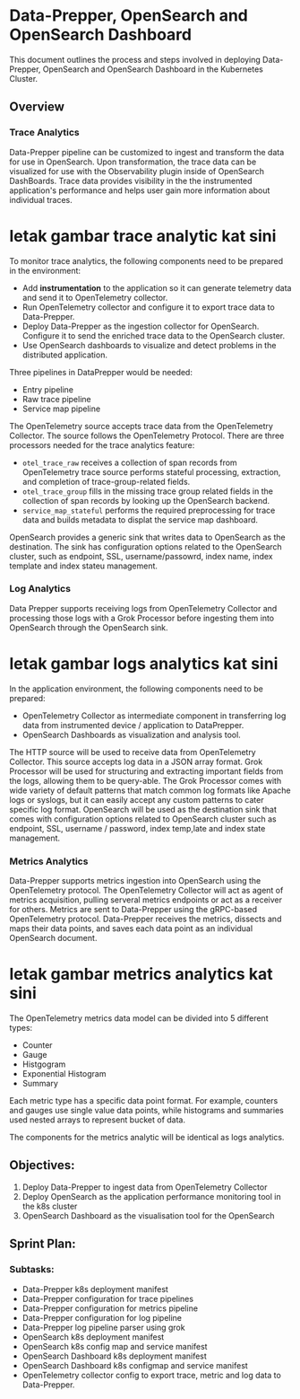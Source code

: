 # Data-Prepper, OpenSearch and OpenSearch Dashboard


This document outlines the process and steps involved in deploying Data-Prepper, OpenSearch and OpenSearch Dashboard in the Kubernetes Cluster.

## Overview
### Trace Analytics
Data-Prepper pipeline can be customized to ingest and transform the data for use in OpenSearch. Upon transformation, the trace data can be visualized for use with the Observability plugin inside of OpenSearch DashBoards. Trace data provides visibility in the the instrumented application's performance and helps user gain more information about individual traces.

# **letak gambar trace analytic kat sini**

To monitor trace analytics, the following components need to be prepared in the environment:

- Add **instrumentation** to the application so it can generate telemetry data and send it to OpenTelemetry collector.
- Run OpenTelemetry collector and configure it to export trace data to Data-Prepper.
- Deploy Data-Prepper as the ingestion collector for OpenSearch. Configure it to send the enriched trace data to the OpenSearch cluster.
- Use OpenSearch dashboards to visualize and detect problems in the distributed application.

Three pipelines in DataPrepper would be needed:

- Entry pipeline
- Raw trace pipeline
- Service map pipeline

The OpenTelemetry source accepts trace data from the OpenTelemetry Collector. The source follows the OpenTelemetry Protocol. There are three processors needed for the trace analytics feature:

- `otel_trace_raw` receives a collection of span records from OpenTelemetry trace source performs stateful processing, extraction, and completion of trace-group-related fields.
- `otel_trace_group` fills in the missing trace group related fields in the collection of span records by looking up the OpenSearch backend.
- `service_map_stateful` performs the required preprocessing for trace data and builds metadata to displat the service map dashboard.

OpenSearch provides a generic sink that writes data to OpenSearch as the destination. The sink has configuration options related to the OpenSearch cluster, such as endpoint, SSL, username/passowrd, index name, index template and index stateu management.

### Log Analytics

Data Prepper supports receiving logs from OpenTelemetry Collector and processing those logs with a Grok Processor before ingesting them into OpenSearch through the OpenSearch sink.

# **letak gambar logs analytics kat sini**

In the application environment, the following components need to be prepared:

- OpenTelemetry Collector as intermediate component in transferring log data from instrumented device / application to DataPrepper.
- OpenSearch Dashboards as visualization and analysis tool.

The HTTP source will be used to receive data from OpenTelemetry Collector. This source accepts log data in a JSON array format. Grok Processor will be used for structuring and extracting important fields from the logs, allowing them to be query-able. The Grok Processor comes with wide variety of default patterns that match common log formats like Apache logs or syslogs, but it can easily accept any custom patterns to cater specific log format. OpenSearch will be used as the destination sink that comes with configuration options related to OpenSearch cluster such as endpoint, SSL, username / password, index temp,late and index state management.

### Metrics Analytics

Data-Prepper supports metrics ingestion into OpenSearch using the OpenTelemetry protocol. The OpenTelemetry Collector will act as agent of metrics acquisition, pulling serveral metrics endpoints or act as a receiver for others. Metrics are sent to Data-Prepper using the gRPC-based OpenTelemetry protocol. Data-Prepper receives the metrics, dissects and maps their data points, and saves each data point as an individual OpenSearch document.

# **letak gambar metrics analytics kat sini**

The OpenTelemetry metrics data model can be divided into 5 different types:

- Counter
- Gauge
- Histgogram
- Exponential Histogram
- Summary

Each metric type has a specific data point format. For example, counters and gauges use single value data points, while histograms and summaries used nested arrays to represent bucket of data.

The components for the metrics analytic will be identical as logs analytics.

## Objectives:
1. Deploy Data-Prepper to ingest data from OpenTelemetry Collector
2. Deploy OpenSearch as the application performance monitoring tool in the k8s cluster
3. OpenSearch Dashboard as the visualisation tool for the OpenSearch

## Sprint Plan:

### Subtasks:
- Data-Prepper k8s deployment manifest
- Data-Prepper configuration for trace pipelines
- Data-Prepper configuration for metrics pipeline
- Data-Prepper configuration for log pipeline
- Data-Prepper log pipeline parser using grok
- OpenSearch k8s deployment manifest
- OpenSearch k8s config map and service manifest
- OpenSearch Dashboard k8s deployment manifest
- OpenSearch Dashboard k8s configmap and service manifest
- OpenTelemetry collector config to export trace, metric and log data to Data-Prepper.